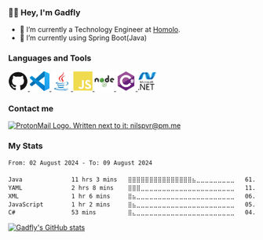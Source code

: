 ### 🙋‍♂️ Hey, I'm Gadfly

- 🔭 I’m currently a Technology Engineer at [Homolo](https://www.homolo.com/).
- 🌱 I’m currently using Spring Boot(Java)

### Languages and Tools
<div>  
  <a href="https://github.com/gadfly3173" target="_blank" ref="noreferrer">
    <img src="https://raw.githubusercontent.com/devicons/devicon/master/icons/github/github-original.svg" alt="GitHub Logo" width="40" height="40"/>
  </a>
  <a href="https://code.visualstudio.com/" target="_blank" ref="noreferrer">
    <img src="https://raw.githubusercontent.com/devicons/devicon/master/icons/vscode/vscode-original.svg" alt="VSCode Logo" width="40" height="40"/>
  </a>
  <a href="https://www.java.com" target="_blank" rel="noreferrer">
      <img src="https://raw.githubusercontent.com/devicons/devicon/master/icons/java/java-original.svg" alt="Java Logo" width="40" height="40"/> 
  </a>
  <a href="https://developer.mozilla.org/en-US/docs/Web/javascript" target="_blank" ref="noreferrer">
    <img src="https://raw.githubusercontent.com/devicons/devicon/master/icons/javascript/javascript-plain.svg" alt="JavaScript Logo" width="40" height="40"/>
  </a>
  <a href="https://nodejs.org" target="_blank" ref="noreferrer">
    <img src="https://raw.githubusercontent.com/devicons/devicon/master/icons/nodejs/nodejs-original-wordmark.svg" alt="NodeJS Logo" width="40" height="40"/>
  </a>
  <a href="https://learn.microsoft.com/en-us/dotnet/csharp/" target="_blank" ref="noreferrer">
    <img src="https://raw.githubusercontent.com/devicons/devicon/master/icons/csharp/csharp-original.svg" alt="CSharp Logo" width="40" height="40"/>
  </a>
  <a href="https://dotnet.microsoft.com" target="_blank" ref="noreferrer">
    <img src="https://raw.githubusercontent.com/devicons/devicon/master/icons/dot-net/dot-net-original-wordmark.svg" alt=".NET Logo" width="40" height="40"/>
  </a>
</div>

### Contact me

<div>
  <a href="mailto:gadfly@gadfly.vip">
    <picture>
      <img src="https://img.shields.io/badge/gadfly%40gadfly.vip-6D4AFF?style=for-the-badge&logo=protonmail&labelColor=1b1340" alt="ProtonMail Logo. Written next to it: nilspvr@pm.me">
    </picture>
  </a>
</div>

### My Stats

<!--START_SECTION:waka-->

```txt
From: 02 August 2024 - To: 09 August 2024

Java              11 hrs 3 mins   ⣿⣿⣿⣿⣿⣿⣿⣿⣿⣿⣿⣿⣿⣿⣿⣦⣀⣀⣀⣀⣀⣀⣀⣀⣀   61.69 %
YAML              2 hrs 8 mins    ⣿⣿⣿⣀⣀⣀⣀⣀⣀⣀⣀⣀⣀⣀⣀⣀⣀⣀⣀⣀⣀⣀⣀⣀⣀   11.96 %
XML               1 hr 6 mins     ⣿⣦⣀⣀⣀⣀⣀⣀⣀⣀⣀⣀⣀⣀⣀⣀⣀⣀⣀⣀⣀⣀⣀⣀⣀   06.14 %
JavaScript        1 hr 2 mins     ⣿⣦⣀⣀⣀⣀⣀⣀⣀⣀⣀⣀⣀⣀⣀⣀⣀⣀⣀⣀⣀⣀⣀⣀⣀   05.77 %
C#                53 mins         ⣿⣄⣀⣀⣀⣀⣀⣀⣀⣀⣀⣀⣀⣀⣀⣀⣀⣀⣀⣀⣀⣀⣀⣀⣀   04.99 %
```

<!--END_SECTION:waka-->

[![Gadfly's GitHub stats](https://github-readme-stats.vercel.app/api?username=gadfly3173&show_icons=true&theme=material-palenight)](https://github.com/anuraghazra/github-readme-stats)

<!--
**gadfly3173/gadfly3173** is a ✨ _special_ ✨ repository because its `README.md` (this file) appears on your GitHub profile.

Here are some ideas to get you started:

- 🔭 I’m currently working on Maintenance of Release Pipeline and CICD tracking tool improvement
- 🌱 I’m currently learning Vue, Kotlin and Spring Boot
- 👯 I’m looking to collaborate on ...
- 🤔 I’m looking for help with ...
- 💬 Ask me about ...
- 📫 How to reach me: ...
- 😄 Pronouns: ...
- ⚡ Fun fact: ...
-->
